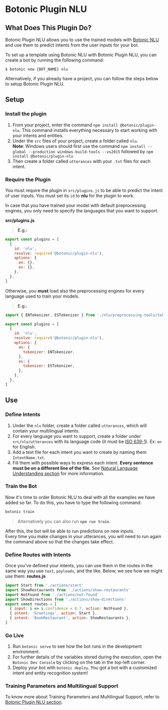 # Botonic Plugin NLU

## What Does This Plugin Do?

Botonic Plugin NLU allows you to use the trained models with [Botonic NLU](https://github.com/hubtype/botonic/tree/master/packages/botonic-nlu) and use them to predict intents from the user inputs for your bot.

To set up a template using Botonic NLU with Botonic Plugin NLU, you can create a bot by running the following command:

```shell
$ botonic new {BOT_NAME} nlu
```

Alternatively, if you already have a project, you can follow the steps below to setup Botonic Plugin NLU.

## Setup

### Install the plugin

1. From your project, enter the command `npm install @botonic/plugin-nlu`. This command installs everything necessary to start working with your intents and entities.
2. Under the `src` files of your project, create a folder called `nlu`.  
   **Note**: Windows users should first use the command
   `npm install --global --production windows-build-tools --vs2015` followed by `npm install @botonic/plugin-nlu`
3. Then create a folder called `utterances` with your `.txt` files for each intent.

### Require the Plugin

You must require the plugin in `src/plugins.js` to be able to predict the intent of user inputs. You must set its `id` to **nlu** for the plugin to work.

In case that you have trained your model with default preprocessing engines, you only need to specify the languages that you want to support.

**src/plugins.js**

> **E.g.:**

```javascript
export const plugins = [
  {
    id: 'nlu',
    resolve: require('@botonic/plugin-nlu'),
    options: {
      en: {},
      es: {},
    },
  },
]
```

Otherwise, you **must** load also the preprocessing engines for every language used to train your models.

> **E.g.:**

```javascript
import { ENTokenizer, ESTokenizer } from './nlu/preprocessing-tools/tokenizer'

export const plugins = [
  {
    id: 'nlu',
    resolve: require('@botonic/plugin-nlu'),
    options: {
      en: {
        tokenizer: ENTokenizer,
      },
      es: {
        tokenizer: ESTokenizer,
      },
    },
  },
]
```

## Use

### Define Intents

1. Under the `nlu` folder, create a folder called `utterances`, which will contain your multilingual intents.
2. For every language you want to support, create a folder under `src/nlu/utterances` with its language code (it must be [ISO 639-1](https://iso639-3.sil.org/code_tables/639/data)). Ex: `en` for English.
3. Add a text file for each intent you want to create by naming them `IntentName.txt`.
4. Fill them with possible ways to express each intent. **Every sentence must be on a different line of the file.**
   See [Natural Language Understanding section](https://botonic.io/docs/concepts/nlu) for more information.

### Train the Bot

Now it's time to order Botonic NLU to deal with all the examples we have added so far. To do this, you have to type the following command:

```bash
botonic train
```

> Alternatively you can also run **`npm run train`**.

After this, the bot will be able to run predictions on new inputs.  
Every time you make changes in your utterances, you will need to run again the command above so that the changes take effect.

### Define Routes with Intents

Once you've defined your intents, you can use them in the routes in the same way you use `text`, `payloads`, and the like.
Below, we see how we might use them:
**routes.js**

```javascript
import Start from './actions/start'
import ShowRestaurants from './actions/show-restaurants'
import NotFound from './actions/not-found'
import ShowDirections from './actions/show-directions'
export const routes = [
  { input: i => i.confidence < 0.7, action: NotFound },
  { intent: 'Greetings', action: Start },
  { intent: 'BookRestaurant', action: ShowRestaurants },
]
```

### Go Live

1. Run `botonic serve` to see how the bot runs in the development environment.
2. For further details of the variables stored during the execution, open the `Botonic Dev Console` by clicking on the tab in the top-left corner.
3. Deploy your bot with `botonic deploy`.
   You got a bot with a customized intent and entity recognition system!

### Training Parameters and Multilingual Support

To know more about Training Parameters and Multilingual Support, refer to [Botonic Plugin NLU section](https://botonic.io/docs/plugins/plugin-nlu).
